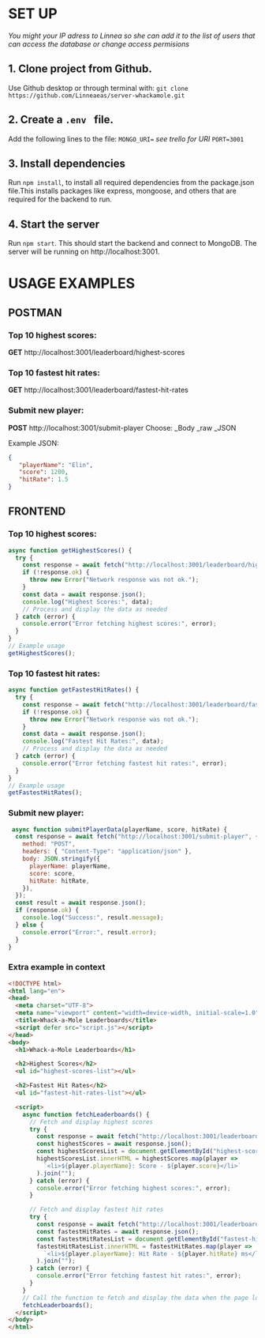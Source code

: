 # SET UP

_You might your IP adress to Linnea so she can add it to the list of users that can access the database or change access permisions_

## 1. Clone project from Github.

Use Github desktop or through terminal with:
`git clone https://github.com/Linneaeas/server-whackamole.git `

## 2. Create a `.env ` file.

Add the following lines to the file:
`MONGO_URI=` _see trello for URI_
`PORT=3001`

## 3. Install dependencies

Run `npm install`, to install all required dependencies from the package.json file.This installs packages like express, mongoose, and others that are required for the backend to run.

## 4. Start the server

Run `npm start`. This should start the backend and connect to MongoDB. The server will be running on http://localhost:3001.

# USAGE EXAMPLES

## POSTMAN

### Top 10 highest scores:

**GET** http://localhost:3001/leaderboard/highest-scores

### Top 10 fastest hit rates:

**GET** http://localhost:3001/leaderboard/fastest-hit-rates

### Submit new player:

**POST** http://localhost:3001/submit-player
Choose:
\_Body
\_raw
\_JSON

Example JSON:

```json
{
   "playerName": "Elin",
   "score": 1200,
   "hitRate": 1.5
}
```

## FRONTEND

### Top 10 highest scores:

```javascript
async function getHighestScores() {
  try {
    const response = await fetch("http://localhost:3001/leaderboard/highest-scores");
    if (!response.ok) {
      throw new Error("Network response was not ok.");
    }
    const data = await response.json();
    console.log("Highest Scores:", data);
    // Process and display the data as needed
  } catch (error) {
    console.error("Error fetching highest scores:", error);
  }
}
// Example usage
getHighestScores();
```

### Top 10 fastest hit rates:

```javascript
async function getFastestHitRates() {
  try {
    const response = await fetch("http://localhost:3001/leaderboard/fastest-hit-rates");
    if (!response.ok) {
      throw new Error("Network response was not ok.");
    }
    const data = await response.json();
    console.log("Fastest Hit Rates:", data);
    // Process and display the data as needed
  } catch (error) {
    console.error("Error fetching fastest hit rates:", error);
  }
}
// Example usage
getFastestHitRates();
```

### Submit new player:

```javascript
 async function submitPlayerData(playerName, score, hitRate) {
  const response = await fetch("http://localhost:3001/submit-player", {
    method: "POST",
    headers: { "Content-Type": "application/json" },
    body: JSON.stringify({
      playerName: playerName,
      score: score,
      hitRate: hitRate,
    }),
  });
  const result = await response.json();
  if (response.ok) {
    console.log("Success:", result.message);
  } else {
    console.error("Error:", result.error);
  }
}
```

### Extra example in context

```html
<!DOCTYPE html>
<html lang="en">
<head>
  <meta charset="UTF-8">
  <meta name="viewport" content="width=device-width, initial-scale=1.0">
  <title>Whack-a-Mole Leaderboards</title>
  <script defer src="script.js"></script>
</head>
<body>
  <h1>Whack-a-Mole Leaderboards</h1>

  <h2>Highest Scores</h2>
  <ul id="highest-scores-list"></ul>

  <h2>Fastest Hit Rates</h2>
  <ul id="fastest-hit-rates-list"></ul>

  <script>
    async function fetchLeaderboards() {
      // Fetch and display highest scores
      try {
        const response = await fetch("http://localhost:3001/leaderboard/highest-scores");
        const highestScores = await response.json();
        const highestScoresList = document.getElementById("highest-scores-list");
        highestScoresList.innerHTML = highestScores.map(player =>
          `<li>${player.playerName}: Score - ${player.score}</li>`
        ).join("");
      } catch (error) {
        console.error("Error fetching highest scores:", error);
      }

      // Fetch and display fastest hit rates
      try {
        const response = await fetch("http://localhost:3001/leaderboard/fastest-hit-rates");
        const fastestHitRates = await response.json();
        const fastestHitRatesList = document.getElementById("fastest-hit-rates-list");
        fastestHitRatesList.innerHTML = fastestHitRates.map(player =>
          `<li>${player.playerName}: Hit Rate - ${player.hitRate} ms</li>`
        ).join("");
      } catch (error) {
        console.error("Error fetching fastest hit rates:", error);
      }
    }
    // Call the function to fetch and display the data when the page loads
    fetchLeaderboards();
  </script>
</body>
</html>
```
